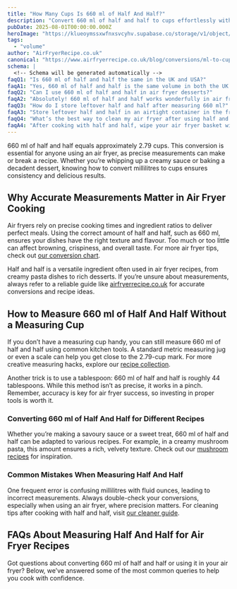 ```yaml
---
title: "How Many Cups Is 660 ml of Half And Half?"
description: "Convert 660 ml of half and half to cups effortlessly with our simple guide. Perfect for air fryer recipes and precise baking measurements."
pubDate: 2025-08-01T00:00:00.000Z
heroImage: "https://klueoymssxwfnxsvcyhv.supabase.co/storage/v1/object/public/Shmucket/how-many-cups-is-660-ml-of-half-and-half.webp"
tags:
  - "volume"
author: "AirFryerRecipe.co.uk"
canonical: "https://www.airfryerrecipe.co.uk/blog/conversions/ml-to-cups/how-many-cups-is-660-ml-of-half-and-half"
schema: |
  <!-- Schema will be generated automatically -->
faqQ1: "Is 660 ml of half and half the same in the UK and USA?"
faqA1: "Yes, 660 ml of half and half is the same volume in both the UK and USA. However, cup sizes can vary slightly between countries, so it’s best to use metric measurements for accuracy when converting."
faqQ2: "Can I use 660 ml of half and half in air fryer desserts?"
faqA2: "Absolutely! 660 ml of half and half works wonderfully in air fryer desserts like custards or creamy cakes. Just ensure you measure it correctly to maintain the recipe’s balance of moisture and richness."
faqQ3: "How do I store leftover half and half after measuring 660 ml?"
faqA3: "Store leftover half and half in an airtight container in the fridge for up to 5 days. For longer storage, consider freezing it in portioned amounts, though the texture may change slightly when thawed."
faqQ4: "What’s the best way to clean my air fryer after using half and half?"
faqA4: "After cooking with half and half, wipe your air fryer basket with warm, soapy water to remove any residue. For stubborn spots, use a non-abrasive sponge and refer to <a href=https://www.airfryerrecipe.co.uk/air-fryer-cleaner>our cleaning guide</a> for detailed tips."
---
```

<p>660 ml of half and half equals approximately 2.79 cups. This conversion is essential for anyone using an air fryer, as precise measurements can make or break a recipe. Whether you’re whipping up a creamy sauce or baking a decadent dessert, knowing how to convert millilitres to cups ensures consistency and delicious results.</p>

<h2>Why Accurate Measurements Matter in Air Fryer Cooking</h2>
<p>Air fryers rely on precise cooking times and ingredient ratios to deliver perfect meals. Using the correct amount of half and half, such as 660 ml, ensures your dishes have the right texture and flavour. Too much or too little can affect browning, crispiness, and overall taste. For more air fryer tips, check out <a href=https://www.airfryerrecipe.co.uk/air-fryer-conversion-chart>our conversion chart</a>.</p>
<p>Half and half is a versatile ingredient often used in air fryer recipes, from creamy pasta dishes to rich desserts. If you’re unsure about measurements, always refer to a reliable guide like <a href=https://www.airfryerrecipe.co.uk>airfryerrecipe.co.uk</a> for accurate conversions and recipe ideas.</p>

<h2>How to Measure 660 ml of Half And Half Without a Measuring Cup</h2>
<p>If you don’t have a measuring cup handy, you can still measure 660 ml of half and half using common kitchen tools. A standard metric measuring jug or even a scale can help you get close to the 2.79-cup mark. For more creative measuring hacks, explore our <a href=https://www.airfryerrecipe.co.uk/recipes>recipe collection</a>.</p>
<p>Another trick is to use a tablespoon: 660 ml of half and half is roughly 44 tablespoons. While this method isn’t as precise, it works in a pinch. Remember, accuracy is key for air fryer success, so investing in proper tools is worth it.</p>

<h3>Converting 660 ml of Half And Half for Different Recipes</h3>
<p>Whether you’re making a savoury sauce or a sweet treat, 660 ml of half and half can be adapted to various recipes. For example, in a creamy mushroom pasta, this amount ensures a rich, velvety texture. Check out our <a href=https://www.airfryerrecipe.co.uk/recipe-category/mushrooms>mushroom recipes</a> for inspiration.</p>

<h3>Common Mistakes When Measuring Half And Half</h3>
<p>One frequent error is confusing millilitres with fluid ounces, leading to incorrect measurements. Always double-check your conversions, especially when using an air fryer, where precision matters. For cleaning tips after cooking with half and half, visit <a href=https://www.airfryerrecipe.co.uk/air-fryer-cleaner>our cleaner guide</a>.</p>

<h2>FAQs About Measuring Half And Half for Air Fryer Recipes</h2>
<p>Got questions about converting 660 ml of half and half or using it in your air fryer? Below, we’ve answered some of the most common queries to help you cook with confidence.</p>
